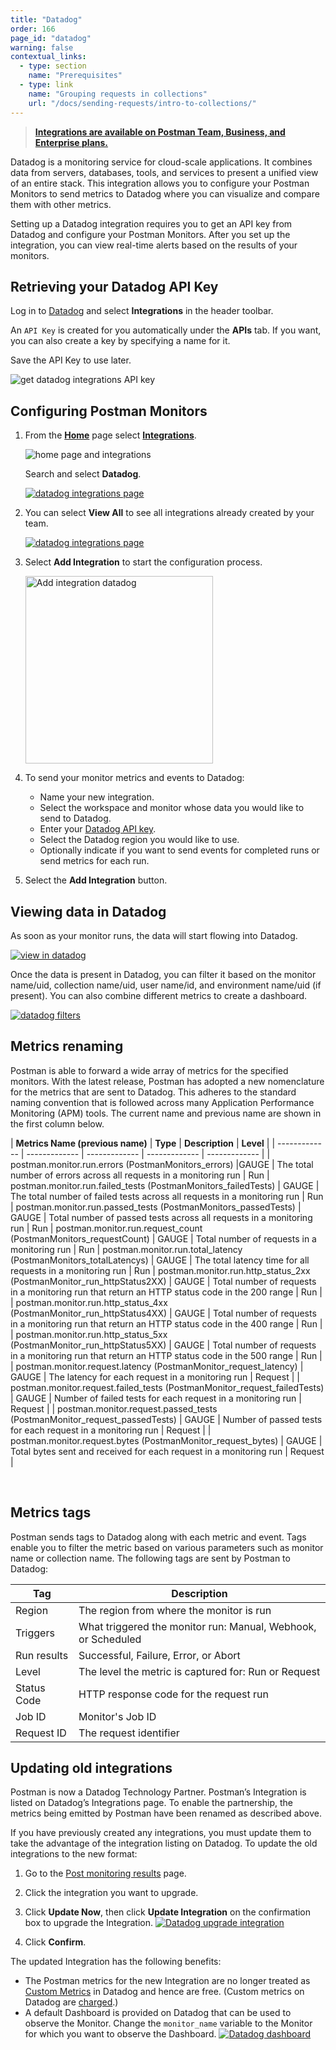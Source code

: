 ```yaml
---
title: "Datadog"
order: 166
page_id: "datadog"
warning: false
contextual_links:
  - type: section
    name: "Prerequisites"
  - type: link
    name: "Grouping requests in collections"
    url: "/docs/sending-requests/intro-to-collections/"
---
```


> **[Integrations are available on Postman Team, Business, and Enterprise plans.](https://www.postman.com/pricing/)**

Datadog is a monitoring service for cloud-scale applications. It combines data from servers, databases, tools, and services to present a unified view of an entire stack. This integration allows you to configure your Postman Monitors to send metrics to Datadog where you can visualize and compare them with other metrics.

Setting up a Datadog integration requires you to get an API key from Datadog and configure your Postman Monitors. After you set up the integration, you can view real-time alerts based on the results of your monitors.

## Retrieving your Datadog API Key

Log in to [Datadog](https://app.datadoghq.com/account/settings#api) and select **Integrations** in the header toolbar.

An `API Key` is created for you automatically under the **APIs** tab. If you want, you can also create a key by specifying a name for it.

Save the API Key to use later.

![get datadog integrations API key](https://assets.postman.com/postman-docs/datadog-get-api-key-bb.jpg)

## Configuring Postman Monitors

1. From the **[Home](https://go.postman.co/home)** page select **[Integrations](https://go.postman.co/integrations)**.

    ![home page and integrations](https://assets.postman.com/postman-docs/home-integrations.jpg)

    Search and select **Datadog**.

    [![datadog integrations page](https://assets.postman.com/postman-docs/datadog-all-search.jpg)](https://assets.postman.com/postman-docs/datadog-all-search.jpg)

1. You can select **View All** to see all integrations already created by your team.

   [![datadog integrations page](https://assets.postman.com/postman-docs/datadog-details.jpg)](https://assets.postman.com/postman-docs/datadog-details.jpg)

1. Select **Add Integration** to start the configuration process.

   <img alt="Add integration datadog" src="https://assets.postman.com/postman-docs/datadog-save-add-integration.jpg" width="300px"/>

1. To send your monitor metrics and events to Datadog:

   * Name your new integration.
   * Select the workspace and monitor whose data you would like to send to Datadog.
   * Enter your [Datadog API key](https://docs.datadoghq.com/account_management/api-app-keys/).
   * Select the Datadog region you would like to use.
   * Optionally indicate if you want to send events for completed runs or send metrics for each run.

1. Select the **Add Integration** button.

## Viewing data in Datadog

As soon as your monitor runs, the data will start flowing into Datadog.

[![view in datadog](https://assets.postman.com/postman-docs/datadog-monitor-alerts.jpg)](https://assets.postman.com/postman-docs/datadog-monitor-alerts.jpg)

Once the data is present in Datadog, you can filter it based on the monitor name/uid, collection name/uid, user name/id, and environment name/uid (if present). You can also combine different metrics to create a dashboard.

[![datadog filters](https://assets.postman.com/postman-docs/58831776.png)](https://assets.postman.com/postman-docs/58831776.png)

## Metrics renaming

Postman is able to forward a wide array of metrics for the specified monitors. With the latest release, Postman has adopted a new nomenclature for the metrics that are sent to Datadog.
This adheres to the standard naming convention that is followed across many Application Performance Monitoring (APM) tools. The current name and previous name are shown in the first column below.

| **Metrics Name (previous name)**          |       **Type**         | **Description**         | **Level**         |
| ------------- | ------------- | ------------- | ------------- | ------------- |
| postman.monitor.run.errors (PostmanMonitors\_errors) |GAUGE   | The total number of errors across all requests in a monitoring run | Run
| postman.monitor.run.failed\_tests (PostmanMonitors\_failedTests)  | GAUGE  | The total number of failed tests across all requests in a monitoring run | Run
| postman.monitor.run.passed\_tests (PostmanMonitors\_passedTests) | GAUGE  | Total number of passed tests across all requests in a monitoring run | Run
| postman.monitor.run.request\_count (PostmanMonitors\_requestCount) | GAUGE  | Total number of requests in a monitoring run | Run
| postman.monitor.run.total\_latency (PostmanMonitors\_totalLatencys)  | GAUGE  | The total latency time for all requests in a monitoring run | Run
| postman.monitor.run.http\_status\_2xx (PostmanMonitor\_run\_httpStatus2XX) | GAUGE  | Total number of requests in a monitoring run that return an HTTP status code in the 200 range  | Run  |
| postman.monitor.run.http\_status\_4xx (PostmanMonitor\_run\_httpStatus4XX)  | GAUGE  | Total number of requests in a monitoring run that return an HTTP status code in the 400 range  | Run  |
| postman.monitor.run.http\_status\_5xx (PostmanMonitor\_run\_httpStatus5XX)  | GAUGE  | Total number of requests in a monitoring run that return an HTTP status code in the 500 range  | Run  |
| postman.monitor.request.latency (PostmanMonitor\_request\_latency)  | GAUGE  | The latency for each request in a monitoring run  | Request  |
| postman.monitor.request.failed\_tests (PostmanMonitor\_request\_failedTests) | GAUGE  | Number of failed tests for each request in a monitoring run  | Request  |
| postman.monitor.request.passed\_tests (PostmanMonitor\_request\_passedTests) | GAUGE  | Number of passed tests for each request in a monitoring run  | Request  |
| postman.monitor.request.bytes (PostmanMonitor\_request\_bytes) | GAUGE  | Total bytes sent and received for each request in a monitoring run  | Request |

<br />

## Metrics tags

Postman sends tags to Datadog along with each metric and event. Tags enable you to filter the metric based on various parameters such as monitor name or collection name. The following tags are sent by Postman to Datadog:

| **Tag**          | **Description**
| ------------- | -------------
| Region | The region from where the monitor is run
| Triggers | What triggered the monitor run: Manual, Webhook, or Scheduled
| Run results | Successful, Failure, Error, or Abort
| Level | The level the metric is captured for: Run or Request
| Status Code | HTTP response code for the request run
| Job ID | Monitor's Job ID
| Request ID | The request identifier

## Updating old integrations

Postman is now a Datadog Technology Partner. Postman’s Integration is listed on Datadog’s Integrations page. To enable the partnership, the metrics being emitted by Postman have been renamed as described above.

If you have previously created any integrations, you must update them to take the advantage of the integration listing on Datadog. To update the old integrations to the new format:

1. Go to the [Post monitoring results](https://go.postman.co/integrations/service/datadog/monitor_run_datadog) page.

1. Click the integration you want to upgrade.

1. Click **Update Now**, then click **Update Integration** on the confirmation box to upgrade the Integration.
  [![Datadog upgrade integration](https://assets.postman.com/postman-docs/datadog-integration-upgrade.jpg)](https://assets.postman.com/postman-docs/datadog-integration-upgrade.jpg)
1. Click **Confirm**.

The updated Integration has the following benefits:

* The Postman metrics for the new Integration are no longer treated as [Custom Metrics](https://docs.datadoghq.com/developers/metrics/) in Datadog and hence are free. (Custom metrics on Datadog are [charged](https://docs.datadoghq.com/account_management/billing/custom_metrics/?tab=countrategauge).)
* A default Dashboard is provided on Datadog that can be used to observe the Monitor. Change the `monitor_name` variable to the Monitor for which you want to observe the Dashboard.
  [![Datadog dashboard](https://assets.postman.com/postman-docs/datadog-dashboard.jpg)](https://assets.postman.com/postman-docs/datadog-dashboard.jpg)

